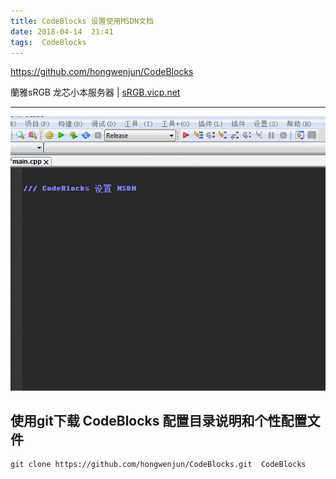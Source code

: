 ```yaml
---
title: CodeBlocks 设置使用MSDN文档
date: 2018-04-14  21:41
tags:  CodeBlocks
---
```


https://github.com/hongwenjun/CodeBlocks

蘭雅sRGB 龙芯小本服务器 | [sRGB.vicp.net](http://sRGB.vicp.net)

---


![](/webp/cb/set_msdn.webp)


## 使用git下载  CodeBlocks 配置目录说明和个性配置文件
```
git clone https://github.com/hongwenjun/CodeBlocks.git  CodeBlocks

```

